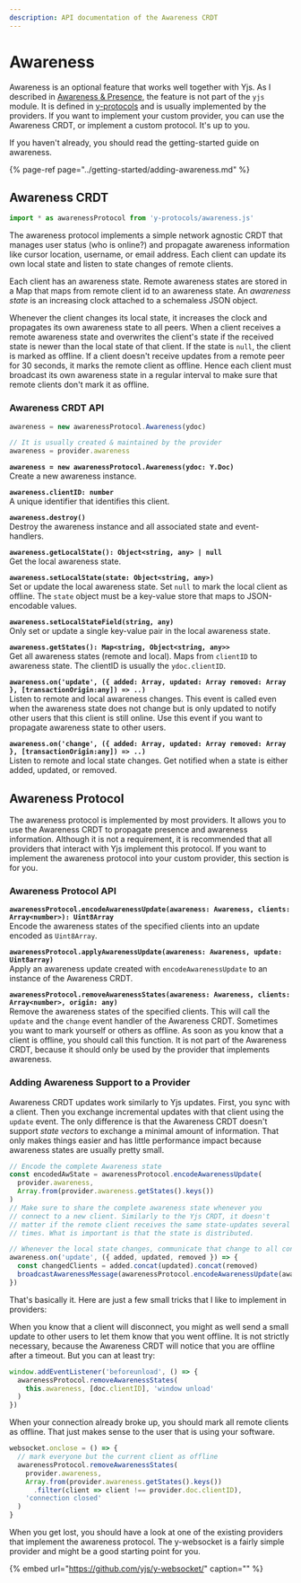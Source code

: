 ```yaml
---
description: API documentation of the Awareness CRDT
---
```


# Awareness

Awareness is an optional feature that works well together with Yjs. As I described in [Awareness & Presence](../getting-started/adding-awareness.md), the feature is not part of the `yjs` module. It is defined in [y-protocols](https://github.com/yjs/y-protocols) and is usually implemented by the providers. If you want to implement your custom provider, you can use the Awareness CRDT, or implement a custom protocol. It's up to you.

If you haven't already, you should read the getting-started guide on awareness.

{% page-ref page="../getting-started/adding-awareness.md" %}

## Awareness CRDT

```javascript
import * as awarenessProtocol from 'y-protocols/awareness.js'
```

The awareness protocol implements a simple network agnostic CRDT that manages user status \(who is online?\) and propagate awareness information like cursor location, username, or email address. Each client can update its own local state and listen to state changes of remote clients.

Each client has an awareness state. Remote awareness states are stored in a Map that maps from remote client id to an awareness state. An _awareness state_ is an increasing clock attached to a schemaless JSON object.

Whenever the client changes its local state, it increases the clock and propagates its own awareness state to all peers. When a client receives a remote awareness state and overwrites the client's state if the received state is newer than the local state of that client. If the state is `null`, the client is marked as offline. If a client doesn't receive updates from a remote peer for 30 seconds, it marks the remote client as offline. Hence each client must broadcast its own awareness state in a regular interval to make sure that remote clients don't mark it as offline.

### **Awareness CRDT API**

```javascript
awareness = new awarenessProtocol.Awareness(ydoc)

// It is usually created & maintained by the provider
awareness = provider.awareness
```

**`awareness = new awarenessProtocol.Awareness(ydoc: Y.Doc)`**  
Create a new awareness instance.

**`awareness.clientID: number`**  
A unique identifier that identifies this client.

**`awareness.destroy()`**  
Destroy the awareness instance and all associated state and event-handlers.

**`awareness.getLocalState(): Object<string, any> | null`**  
Get the local awareness state.

**`awareness.setLocalState(state: Object<string, any>)`**  
Set or update the local awareness state. Set `null` to mark the local client as offline. The `state` object must be a key-value store that maps to JSON-encodable values.

**`awareness.setLocalStateField(string, any)`**  
Only set or update a single key-value pair in the local awareness state.

**`awareness.getStates(): Map<string, Object<string, any>>`**  
Get all awareness states \(remote and local\). Maps from `clientID` to awareness state. The clientID is usually the `ydoc.clientID`.

**`awareness.on('update', ({ added: Array, updated: Array removed: Array }, [transactionOrigin:any]) => ..)`**  
Listen to remote and local awareness changes. This event is called even when the awareness state does not change but is only updated to notify other users that this client is still online. Use this event if you want to propagate awareness state to other users.

**`awareness.on('change', ({ added: Array, updated: Array removed: Array }, [transactionOrigin:any]) => ..)`**  
Listen to remote and local state changes. Get notified when a state is either added, updated, or removed.

## Awareness Protocol

The awareness protocol is implemented by most providers. It allows you to use the Awareness CRDT to propagate presence and awareness information. Although it is not a requirement, it is recommended that all providers that interact with Yjs implement this protocol. If you want to implement the awareness protocol into your custom provider, this section is for you.

### Awareness Protocol API

**`awarenessProtocol.encodeAwarenessUpdate(awareness: Awareness, clients: Array<number>): Uint8Array`**  
Encode the awareness states of the specified clients into an update encoded as `Uint8Array`.

**`awarenessProtocol.applyAwarenessUpdate(awareness: Awareness, update: Uint8array)`**  
Apply an awareness update created with `encodeAwarenessUpdate` to an instance of the Awareness CRDT.

**`awarenessProtocol.removeAwarenessStates(awareness: Awareness, clients: Array<number>, origin: any)`**  
Remove the awareness states of the specified clients. This will call the `update` and the `change` event handler of the Awareness CRDT. Sometimes you want to mark yourself or others as offline. As soon as you know that a client is offline, you should call this function. It is not part of the Awareness CRDT, because it should only be used by the provider that implements awareness.

### Adding Awareness Support to a Provider

Awareness CRDT updates work similarly to Yjs updates. First, you sync with a client. Then you exchange incremental updates with that client using the `update` event. The only difference is that the Awareness CRDT doesn't support _state vectors_ to exchange a minimal amount of information. That only makes things easier and has little performance impact because awareness states are usually pretty small.

```javascript
// Encode the complete Awareness state
const encodedAwState = awarenessProtocol.encodeAwarenessUpdate(
  provider.awareness,
  Array.from(provider.awareness.getStates().keys())
)
// Make sure to share the complete awareness state whenever you
// connect to a new client. Similarly to the Yjs CRDT, it doesn't
// matter if the remote client receives the same state-updates several
// times. What is important is that the state is distributed.

// Whenever the local state changes, communicate that change to all connected clients
awareness.on('update', ({ added, updated, removed }) => {
  const changedClients = added.concat(updated).concat(removed)
  broadcastAwarenessMessage(awarenessProtocol.encodeAwarenessUpdate(awareness, changedClients))
})
```

That's basically it. Here are just a few small tricks that I like to implement in providers:

When you know that a client will disconnect, you might as well send a small update to other users to let them know that you went offline. It is not strictly necessary, because the Awareness CRDT will notice that you are offline after a timeout. But you can at least try:

```javascript
window.addEventListener('beforeunload', () => {
  awarenessProtocol.removeAwarenessStates(
    this.awareness, [doc.clientID], 'window unload'
  )
})
```

When your connection already broke up, you should mark all remote clients as offline. That just makes sense to the user that is using your software.

```javascript
websocket.onclose = () => {
  // mark everyone but the current client as offline
  awarenessProtocol.removeAwarenessStates(
    provider.awareness,
    Array.from(provider.awareness.getStates().keys())
      .filter(client => client !== provider.doc.clientID),
    'connection closed'
  )
}
```

When you get lost, you should have a look at one of the existing providers that implement the awareness protocol. The y-websocket is a fairly simple provider and might be a good starting point for you.

{% embed url="https://github.com/yjs/y-websocket/" caption="" %}

